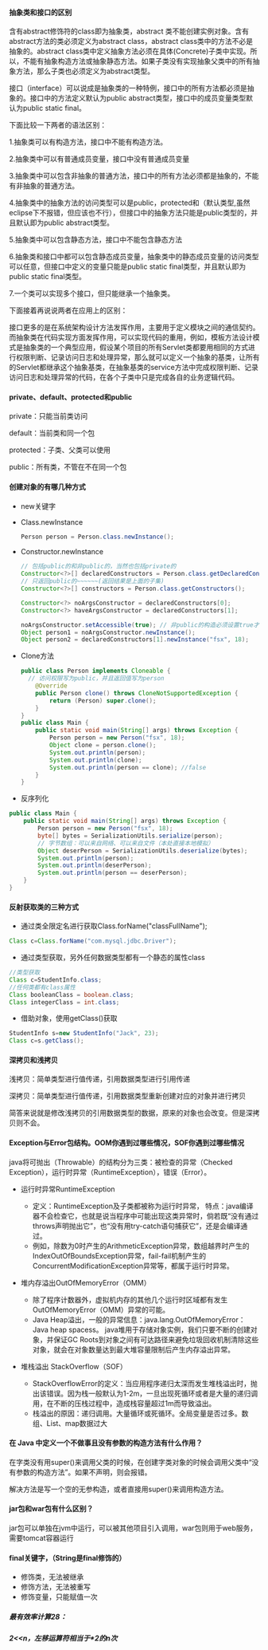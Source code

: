 #### 抽象类和接口的区别

含有abstract修饰符的class即为抽象类，abstract 类不能创建实例对象。含有abstract方法的类必须定义为abstract class，abstract class类中的方法不必是抽象的。abstract class类中定义抽象方法必须在具体(Concrete)子类中实现。所以，不能有抽象构造方法或抽象静态方法。如果子类没有实现抽象父类中的所有抽象方法，那么子类也必须定义为abstract类型。

接口（interface）可以说成是抽象类的一种特例，接口中的所有方法都必须是抽象的。接口中的方法定义默认为public abstract类型，接口中的成员变量类型默认为public static final。

下面比较一下两者的语法区别：

1.抽象类可以有构造方法，接口中不能有构造方法。

2.抽象类中可以有普通成员变量，接口中没有普通成员变量

3.抽象类中可以包含非抽象的普通方法，接口中的所有方法必须都是抽象的，不能有非抽象的普通方法。

4.抽象类中的抽象方法的访问类型可以是public，protected和（默认类型,虽然eclipse下不报错，但应该也不行），但接口中的抽象方法只能是public类型的，并且默认即为public abstract类型。

5.抽象类中可以包含静态方法，接口中不能包含静态方法

6.抽象类和接口中都可以包含静态成员变量，抽象类中的静态成员变量的访问类型可以任意，但接口中定义的变量只能是public static final类型，并且默认即为public static final类型。

7.一个类可以实现多个接口，但只能继承一个抽象类。

下面接着再说说两者在应用上的区别：

接口更多的是在系统架构设计方法发挥作用，主要用于定义模块之间的通信契约。而抽象类在代码实现方面发挥作用，可以实现代码的重用，例如，模板方法设计模式是抽象类的一个典型应用，假设某个项目的所有Servlet类都要用相同的方式进行权限判断、记录访问日志和处理异常，那么就可以定义一个抽象的基类，让所有的Servlet都继承这个抽象基类，在抽象基类的service方法中完成权限判断、记录访问日志和处理异常的代码，在各个子类中只是完成各自的业务逻辑代码。



#### private、default、protected和public

private：只能当前类访问

default：当前类和同一个包

protected：子类、父类可以使用

public：所有类，不管在不在同一个包



#### 创建对象的有哪几种方式

- new关键字

- Class.newInstance

  ```java
  Person person = Person.class.newInstance();
  ```

- Constructor.newInstance

  ```java
  // 包括public的和非public的，当然也包括private的
  Constructor<?>[] declaredConstructors = Person.class.getDeclaredConstructors();
  // 只返回public的~~~~~~(返回结果是上面的子集)
  Constructor<?>[] constructors = Person.class.getConstructors();
  
  Constructor<?> noArgsConstructor = declaredConstructors[0];
  Constructor<?> haveArgsConstructor = declaredConstructors[1];
  
  noArgsConstructor.setAccessible(true); // 非public的构造必须设置true才能用于创建实例
  Object person1 = noArgsConstructor.newInstance();
  Object person2 = declaredConstructors[1].newInstance("fsx", 18);
  ```

- Clone方法

  ```java
  public class Person implements Cloneable {
  	// 访问权限写为public，并且返回值写为person
      @Override
      public Person clone() throws CloneNotSupportedException {
          return (Person) super.clone();
      }
  }
  public class Main {
      public static void main(String[] args) throws Exception {
          Person person = new Person("fsx", 18);
          Object clone = person.clone();
          System.out.println(person);
          System.out.println(clone);
          System.out.println(person == clone); //false
      }
  }
  ```

- 反序列化

```java
public class Main {
    public static void main(String[] args) throws Exception {
        Person person = new Person("fsx", 18);
        byte[] bytes = SerializationUtils.serialize(person);
        // 字节数组：可以来自网络、可以来自文件（本处直接本地模拟）
        Object deserPerson = SerializationUtils.deserialize(bytes);
        System.out.println(person);
        System.out.println(deserPerson);
        System.out.println(person == deserPerson);
    }
}
```



#### 反射获取类的三种方式

- 通过类全限定名进行获取Class.forName("classFullName");

```java
Class c=Class.forName("com.mysql.jdbc.Driver");
```

- 通过类型获取，另外任何数据类型都有一个静态的属性class

```java
//类型获取
Class c=StudentInfo.class;
//任何类都有class属性
Class booleanClass = boolean.class;
Class integerClass = int.class;
```

- 借助对象，使用getClass()获取

```java
StudentInfo s=new StudentInfo("Jack", 23);
Class c=s.getClass();
```



#### 深拷贝和浅拷贝

浅拷贝：简单类型进行值传递，引用数据类型进行引用传递

深拷贝：简单类型进行值传递，引用数据类型重新创建对应的对象并进行拷贝

简答来说就是修改浅拷贝的引用数据类型的数据，原来的对象也会改变。但是深拷贝则不会。



#### Exception与Error包结构。OOM你遇到过哪些情况，SOF你遇到过哪些情况

java将可抛出（Throwable）的结构分为三类：被检查的异常（Checked Exception），运行时异常（RuntimeException），错误（Error）。

- 运行时异常RuntimeException
  - 定义：RuntimeException及子类都被称为运行时异常， 特点：java编译器不会检查它，也就是说当程序中可能出现这类异常时，倘若既“没有通过throws声明抛出它”，也“没有用try-catch语句捕获它”，还是会编译通过。
  - 例如，除数为0时产生的ArithmeticException异常，数组越界时产生的IndexOutOfBoundsException异常，fail-fail机制产生的ConcurrentModificationException异常等，都属于运行时异常。

- 堆内存溢出OutOfMemoryError（OMM）
  - 除了程序计数器外，虚拟机内存的其他几个运行时区域都有发生OutOfMemoryError（OMM）异常的可能。
  - Java Heap溢出，一般的异常信息：java.lang.OutOfMemoryError：Java heap spacess。 java堆用于存储对象实例，我们只要不断的创建对象，并保证GC Roots到对象之间有可达路径来避免垃圾回收机制清除这些对象，就会在对象数量达到最大堆容量限制后产生内存溢出异常。

- 堆栈溢出 StackOverflow（SOF）
  - StackOverflowError的定义：当应用程序递归太深而发生堆栈溢出时，抛出该错误。因为栈一般默认为1-2m，一旦出现死循环或者是大量的递归调用，在不断的压栈过程中，造成栈容量超过1m而导致溢出。
  - 栈溢出的原因：递归调用。大量循环或死循环。全局变量是否过多。数组、List、map数据过大



#### 在 Java 中定义一个不做事且没有参数的构造方法有什么作用？

在字类没有用super()来调用父类的时候，在创建字类对象的时候会调用父类中“没有参数的构造方法”。如果不声明，则会报错。

解决方法是写一个空的无参构造，或者直接用super()来调用构造方法。



#### jar包和war包有什么区别？

jar包可以单独在jvm中运行，可以被其他项目引入调用，war包则用于web服务，需要tomcat容器运行



#### final关键字，（String是final修饰的）

- 修饰类，无法被继承
- 修饰方法，无法被重写
- 修饰变量，只能赋值一次



##### 最有效率计算2*8：*

##### 2<<n，左移运算符相当于*2的n次
